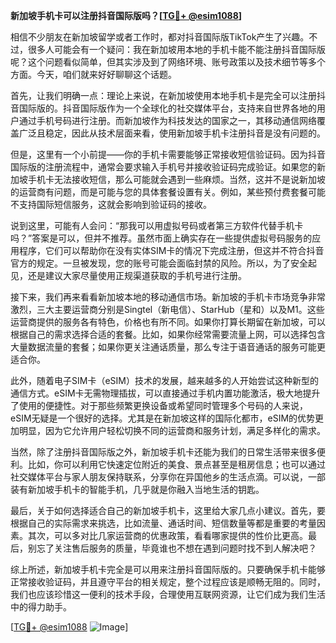 **新加坡手机卡可以注册抖音国际版吗？[[TG💪+ @esim1088](https://t.me/s/esim1088)]**

相信不少朋友在新加坡留学或者工作时，都对抖音国际版TikTok产生了兴趣。不过，很多人可能会有一个疑问：我在新加坡用本地的手机卡能不能注册抖音国际版呢？这个问题看似简单，但其实涉及到了网络环境、账号政策以及技术细节等多个方面。今天，咱们就来好好聊聊这个话题。

首先，让我们明确一点：理论上来说，在新加坡使用本地手机卡是完全可以注册抖音国际版的。抖音国际版作为一个全球化的社交媒体平台，支持来自世界各地的用户通过手机号码进行注册。而新加坡作为科技发达的国家之一，其移动通信网络覆盖广泛且稳定，因此从技术层面来看，使用新加坡手机卡注册抖音是没有问题的。

但是，这里有一个小前提——你的手机卡需要能够正常接收短信验证码。因为抖音国际版的注册流程中，通常会要求输入手机号并接收验证码完成验证。如果您的新加坡手机卡无法接收短信，那么可能就会遇到一些麻烦。当然，这并不是说新加坡的运营商有问题，而是可能与您的具体套餐设置有关。例如，某些预付费套餐可能不支持国际短信服务，这就会影响到验证码的接收。

说到这里，可能有人会问：“那我可以用虚拟号码或者第三方软件代替手机卡吗？”答案是可以，但并不推荐。虽然市面上确实存在一些提供虚拟号码服务的应用程序，它们可以帮助你在没有实体SIM卡的情况下完成注册，但这并不符合抖音官方的规定。一旦被发现，您的账号可能会面临封禁的风险。所以，为了安全起见，还是建议大家尽量使用正规渠道获取的手机号进行注册。

接下来，我们再来看看新加坡本地的移动通信市场。新加坡的手机卡市场竞争非常激烈，三大主要运营商分别是Singtel（新电信）、StarHub（星和）以及M1。这些运营商提供的服务各有特色，价格也有所不同。如果你打算长期留在新加坡，可以根据自己的需求选择合适的套餐。比如，如果你经常需要流量上网，可以选择包含大量数据流量的套餐；如果你更关注通话质量，那么专注于语音通话的服务可能更适合你。

此外，随着电子SIM卡（eSIM）技术的发展，越来越多的人开始尝试这种新型的通信方式。eSIM卡无需物理插拔，可以直接通过手机内置功能激活，极大地提升了使用的便捷性。对于那些频繁更换设备或希望同时管理多个号码的人来说，eSIM无疑是一个很好的选择。尤其是在新加坡这样的国际化都市，eSIM的优势更加明显，因为它允许用户轻松切换不同的运营商和服务计划，满足多样化的需求。

当然，除了注册抖音国际版之外，新加坡手机卡还能为我们的日常生活带来很多便利。比如，你可以利用它快速定位附近的美食、景点甚至是租房信息；也可以通过社交媒体平台与家人朋友保持联系，分享你在异国他乡的生活点滴。可以说，一部装有新加坡手机卡的智能手机，几乎就是你融入当地生活的钥匙。

最后，关于如何选择适合自己的新加坡手机卡，这里给大家几点小建议。首先，要根据自己的实际需求来挑选，比如流量、通话时间、短信数量等都是重要的考量因素。其次，可以多对比几家运营商的优惠政策，看看哪家提供的性价比更高。最后，别忘了关注售后服务的质量，毕竟谁也不想在遇到问题时找不到人解决吧？

综上所述，新加坡手机卡完全是可以用来注册抖音国际版的。只要确保手机卡能够正常接收验证码，并且遵守平台的相关规定，整个过程应该是顺畅无阻的。同时，我们也应该珍惜这一便利的技术手段，合理使用互联网资源，让它们成为我们生活中的得力助手。

[[TG💪+ @esim1088](https://t.me/s/esim1088) ![Image](https://i.postimg.cc/4NQfJmqS/Snipaste-2025-05-13-00-14-12.png)]